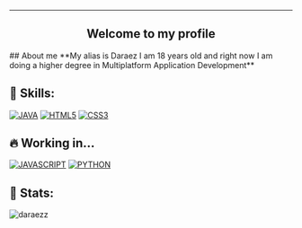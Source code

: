 <hr>
<h2 align="center">Welcome to my profile</h2>
## About me
**My alias is Daraez I am 18 years old and right now I am doing a higher degree in Multiplatform Application Development**



## 🔰 Skills:
[![JAVA](https://img.shields.io/badge/Java-5564eb?style=for-the-badge&logo=java&logoColor=white&labelColor=101010)]()
[![HTML5](https://img.shields.io/badge/html5-%23E34F26.svg?style=for-the-badge&logo=html5&logoColor=white&labelColor=101010)]()
[![CSS3](https://img.shields.io/badge/css3-%231572B6.svg?style=for-the-badge&logo=css3&logoColor=white&labelColor=101010)]()
</br>

## 🔥 Working in...
[![JAVASCRIPT](https://img.shields.io/badge/javascript-%23323330.svg?style=for-the-badge&logo=javascript&logoColor=white&labelColor=101010)]()
[![PYTHON](https://img.shields.io/badge/python-00ba89?style=for-the-badge&logo=python&logoColor=white&labelColor=101010)]()
</br>

## 🎲 Stats:
<p><img align="center" src="https://github-readme-stats.vercel.app/api/top-langs?username=daraezz&show_icons=true&locale=en&layout=compact" alt="daraezz" /></p>

